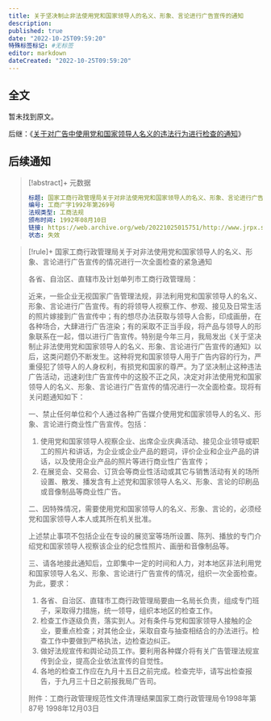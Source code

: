 ```yaml
---
title: 关于坚决制止非法使用党和国家领导人的名义、形象、言论进行广告宣传的通知
description:
published: true
date: "2022-10-25T09:59:20"
特殊标签标记: #无标签
editor: markdown
dateCreated: "2022-10-25T09:59:20"
---
```


## 全文

暂未找到原文。

后继：《[关于对广告中使用党和国家领导人名义的违法行为进行检查的通知](/rule/国家工商行政管理总局/关于对广告中使用党和国家领导人名义的违法行为进行检查的通知.md)》

## 后续通知

> [!abstract]+ 元数据
>
> ```yaml
> 标题: 国家工商行政管理局关于对非法使用党和国家领导人的名义、形象、言论进行广告宣传的情况进行一次全面检查的紧急通知
> 编号: 工商广字1992年第269号
> 法规类型: 工商法规 
> 颁布时间: 1992年08月10日
> 链接: https://web.archive.org/web/20221025015751/http://www.jrpx.sbycjy.com/coursePath/law/国家工商行政管理局关于对非法使用党和国家领导人的名义、形象、言论进行广告宣传的情况进行一次全面检查的紧急通知[失效].html
> 状态: 失效
> ```

> [!rule]+ 国家工商行政管理局关于对非法使用党和国家领导人的名义、形象、言论进行广告宣传的情况进行一次全面检查的紧急通知
>
> 各省、自治区、直辖市及计划单列市工商行政管理局：
>
> 近来，一些企业无视国家广告管理法规，非法利用党和国家领导人的名义、形象、言论进行广告宣传。有的将领导人视察工作、参观、接见及日常生活的照片嫁接到广告宣传中；有的想尽办法获取与领导人合影，印成画册，在各种场合，大肆进行广告渲染；有的采取不正当手段，将产品与领导人的形象联系在一起，借以进行广告宣传。特别是今年三月，我局发出《关于坚决制止非法使用党和国家领导人的名义、形象、言论进行广告宣传的通知》以后，这类问题仍不断发生。这种将党和国家领导人用于广告内容的行为，严重侵犯了领导人的人身权利，有损党和国家的尊严。为了坚决制止这种违法广告活动，迅速刹住广告宣传中的这股不正之风，决定对非法使用党和国家领导人的名义、形象、言论进行广告宣传的情况进行一次全面检查。现将有关问题通知如下：
>
> 一、禁止任何单位和个人通过各种广告媒介使用党和国家领导人的名义、形象、言论进行商业性广告宣传。包括：
>
> 1.  使用党和国家领导人视察企业、出席企业庆典活动、接见企业领导或职工的照片和讲话，为企业或企业产品的题词，评价企业和企业产品的讲话，以及使用企业产品的照片等进行商业性广告宣传；
> 2.  在展览会、交易会、订货会等商业性活动或其它与销售活动有关的场所设置、散发、播发含有上述党和国家领导人名义、形象、言论的印刷品或音像制品等商业性广告。
>
> 二、因特殊情况，需要使用党和国家领导人的名义、形象、言论的，必须经党和国家领导人本人或其所在机关批准。
>
> 上述禁止事项不包括企业在专设的展览室等场所设置、陈列、播放的专门介绍党和国家领导人视察该企业的纪念性照片、画册和音像制品等。
>
> 三、请各地接此通知后，立即集中一定的时间和人力，对本地区非法利用党和国家领导人名义、形象、言论进行广告宣传的情况，组织一次全面检查。为此，要求：
>
> 1.  各省、自治区、直辖市工商行政管理局要由一名局长负责，组成专门班子，采取得力措施，统一领导，组织本地区的检查工作。
> 2.  检查工作逐级负责，落实到人。对有条件与党和国家领导人接触的企业，要重点检查；对其他企业，采取自查与抽查相结合的办法进行。检查工作中要做到严格执法，边检查边纠正。
> 3.  做好法规宣传和舆论动员工作。要利用各种媒介将有关广告管理法规宣传到企业，提高企业依法宣传的自觉性。
> 4.  各地的检查工作应在九月十五日之前完成。检查完毕，请写出检查报告，于九月三十日之前报我局广告司。
>
> 附件：工商行政管理规范性文件清理结果国家工商行政管理局令1998年第87号  1998年12月03日


